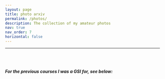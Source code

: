 ```yaml
---
layout: page
title: photo arxiv
permalink: /photos/
description: The collection of my amateur photos
nav: true
nav_order: 7
horizontal: false
---
```



<hr>
<br><br>
<h5>For the previous courses I was a GSI for, see below:</h5>


